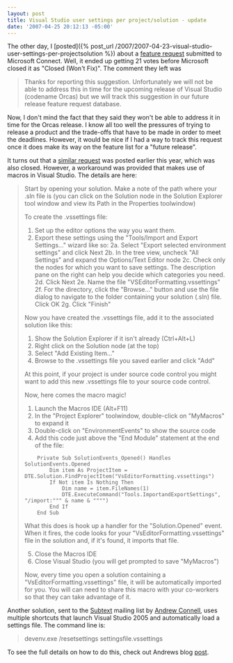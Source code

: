 ```yaml
---
layout: post
title: Visual Studio user settings per project/solution - update
date: '2007-04-25 20:12:13 -05:00'
---
```


The other day, I [posted]({% post_url /2007/2007-04-23-visual-studio-user-settings-per-projectsolution %}) about a [feature request](https://connect.microsoft.com/VisualStudio/feedback/ViewFeedback.aspx?FeedbackID=272773) submitted to Microsoft Connect. Well, it ended up getting 21 votes before Microsoft closed it as "Closed (Won't Fix)". The comment they left was

> Thanks for reporting this suggestion. Unfortunately we will not be able to address this in time for the upcoming release of Visual Studio (codename Orcas) but we will track this suggestion in our future release feature request database.

Now, I don't mind the fact that they said they won't be able to address it in time for the Orcas release. I know all too well the pressures of trying to release a product and the trade-offs that have to be made in order to meet the deadlines. However, it would be nice if I had a way to track this request once it does make its way on the feature list for a "future release".

It turns out that a [similar request](https://connect.microsoft.com/VisualStudio/feedback/ViewFeedback.aspx?FeedbackID=253597) was posted earlier this year, which was also closed. However, a workaround was provided that makes use of macros in Visual Studio. The details are here:

> Start by opening your solution. Make a note of the path where your .sln file is (you can click on the Solution node in the Solution Explorer tool window and view its Path in the Properties toolwindow)
> 
> To create the .vssettings file:
> 1. Set up the editor options the way you want them.
> 2. Export these settings using the "Tools/Import and Export Settings..." wizard like so:
> 2a. Select "Export selected environment settings" and click Next
> 2b. In the tree view, uncheck "All Settings" and expand the Options/Text Editor node
> 2c. Check only the nodes for which you want to save settings. The description pane on the right can help you decide which categories you need.
> 2d. Click Next
> 2e. Name the file "VSEditorFormatting.vssettings"
> 2f. For the directory, click the "Browse..." button and use the file dialog to navigate to the folder containing your solution (.sln) file. Click OK
> 2g. Click "Finish"
> 
> Now you have created the .vssettings file, add it to the associated solution like this:
> 1. Show the Solution Explorer if it isn't already (Ctrl+Alt+L)
> 2. Right click on the Solution node (at the top)
> 3. Select "Add Existing Item..."
> 4. Browse to the .vssettings file you saved earlier and click "Add"
> 
> At this point, if your project is under source code control you might want to add this new .vssettings file to your source code control.
> 
> Now, here comes the macro magic!
> 1. Launch the Macros IDE (Alt+F11)
> 2. In the "Project Explorer" toolwindow, double-click on "MyMacros" to expand it
> 3. Double-click on "EnvironmentEvents" to show the source code
> 4. Add this code just above the "End Module" statement at the end of the file:
> 
> ````
>     Private Sub SolutionEvents_Opened() Handles SolutionEvents.Opened
>         Dim item As ProjectItem = DTE.Solution.FindProjectItem("VsEditorFormatting.vssettings")
>         If Not item Is Nothing Then
>             Dim name = item.FileNames(1)
>             DTE.ExecuteCommand("Tools.ImportandExportSettings", "/import:""" & name & """")
>         End If
>     End Sub
> ````
> 
> What this does is hook up a handler for the "Solution.Opened" event. When it fires, the code looks for your "VsEditorFormatting.vssettings" file in the solution and, if it's found, it imports that file.
> 
> 5. Close the Macros IDE
> 6. Close Visual Studio (you will get prompted to save "MyMacros")
> 
> Now, every time you open a solution containing a "VsEditorFormatting.vssettings" file, it will be automatically imported for you. You will can need to share this macro with your co-workers so that they can take advantage of it.

Another solution, sent to the [Subtext](http://subtextproject.com/) mailing list by [Andrew Connell](http://andrewconnell.com/blog/), uses multiple shortcuts that launch Visual Studio 2005 and automatically load a settings file. The command line is:

> devenv.exe /resetsettings settingsfile.vssettings

To see the full details on how to do this, check out Andrews blog [post](http://andrewconnell.com/blog/archive/2006/08/25/3995.aspx).
